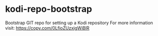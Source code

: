 # kodi-repo-bootstrap
Bootstrap GIT repo for setting up a Kodi repository  For more information visit: https://copy.com/0LfioZUzxjgWiBlR